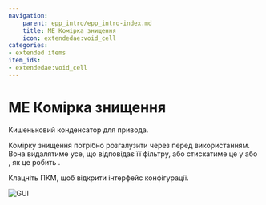 ```yaml
---
navigation:
    parent: epp_intro/epp_intro-index.md
    title: ME Комірка знищення
    icon: extendedae:void_cell
categories:
- extended items
item_ids:
- extendedae:void_cell
---
```


# ME Комірка знищення

Кишеньковий конденсатор для привода.

<ItemImage id="extendedae:void_cell" scale="4"></ItemImage>

Комірку знищення потрібно розгалузити через <ItemLink id="ae2:cell_workbench" /> перед використанням. Вона видалятиме усе, що відповідає її фільтру, або стискатиме це у <ItemLink id="ae2:matter_ball" /> або <ItemLink id="ae2:singularity" />, як це робить <ItemLink id="ae2:condenser" />.

Клацніть ПКМ, щоб відкрити інтерфейс конфігурації.

![GUI](../pic/void_cell.png)
